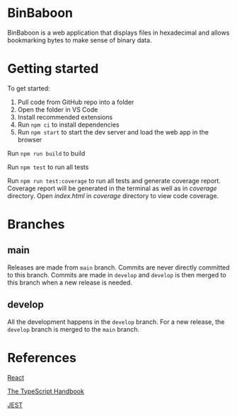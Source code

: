 # BinBaboon

BinBaboon is a web application that displays files in hexadecimal and allows bookmarking bytes to make sense of binary data.

# Getting started

To get started:

1. Pull code from GitHub repo into a folder
2. Open the folder in VS Code
3. Install recommended extensions
4. Run `npm ci` to install dependencies
5. Run `npm start` to start the dev server and load the web app in the browser

Run `npm run build` to build

Run `npm test` to run all tests

Run `npm run test:coverage` to run all tests and generate coverage report. Coverage report will be generated in the terminal as well as in _coverage_ directory. Open _index.html_ in _coverage_ directory to view code coverage.

# Branches

## main

Releases are made from `main` branch. Commits are never directly committed to this branch. Commits are made in `develop` and `develop` is then merged to this branch when a new release is needed.

## develop

All the development happens in the `develop` branch. For a new release, the `develop` branch is merged to the `main` branch.

# References

[React](https://reactjs.org/docs/getting-started.html)

[The TypeScript Handbook](https://www.typescriptlang.org/docs/handbook/intro.html)

[JEST](https://jestjs.io/docs/getting-started)
